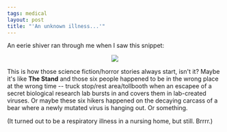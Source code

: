 ```yaml
---
tags: medical
layout: post
title: "'An unknown illness...'"
---
```




<p>An eerie shiver ran through me when I saw this snippet:</p>

<p align="center">
<img src="http://www.cwinters.com/images/blog/unknown_illness.png" />
</p>

<p>This is how those science fiction/horror stories always start, isn't it? Maybe it's like <b>The Stand</b> and those six people happened to be in the wrong place at the wrong time -- truck stop/rest area/tollbooth when an escapee of a secret biological research lab bursts in and covers them in lab-created viruses. Or maybe these six hikers happened on the decaying carcass of a bear where a newly mutated virus is hanging out. Or something.</p>

<p>(It turned out to be a respiratory illness in a nursing home, but still. Brrrr.)</p>


